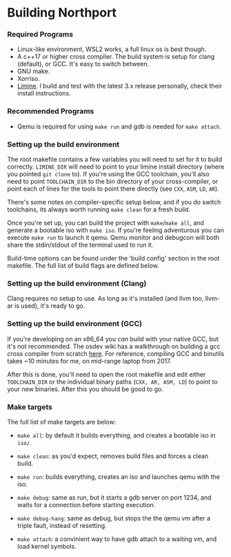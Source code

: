 # Building Northport
### Required Programs
- Linux-like environment, WSL2 works, a full linux os is best though.
- A c++17 or higher cross compiler. The build system is setup for clang (default), or GCC. It's easy to switch between.
- GNU make.
- Xorriso.
- [Limine](https://github.com/limine-bootloader/limine). I build and test with the latest 3.x release personally, check their install instructions. 

### Recommended Programs
- Qemu is required for using `make run` and gdb is needed for `make attach`.

### Setting up the build environment

The root makefile contains a few variables you will need to set for it to build correctly.
`LIMINE_DIR` will need to point to your limine install directory (where you pointed `git clone` to). If you're using the GCC toolchain, you'll also need to point `TOOLCHAIN_DIR` to the bin directory of your cross-compiler, or point each of lines for the tools to point there directly (see `CXX`, `ASM`, `LD`, `AR`).

There's some notes on compiler-specific setup below, and if you do switch toolchains, its always worth running `make clean` for a fresh build.

Once you're set up, you can build the project with `make`/`make all`, and generate a bootable iso with `make iso`.
If you're feeling adventurous you can execute `make run` to launch it qemu. Qemu monitor and debugcon will both share the stdin/stdout of the terminal used to run it.

Build-time options can be found under the 'build config' section in the root makefile. The full list of build flags are defined below.

### Setting up the build environment (Clang)
Clang requires no setup to use. As long as it's installed (and llvm too, llvm-ar is used), it's ready to go.

### Setting up the build environment (GCC)
If you're developing on an x86_64 you *can* build with your native GCC, but it's not recommended.
The osdev wiki has a walkthrough on building a gcc cross compiler from scratch [here](https://wiki.osdev.org/GCC_Cross-Compiler).
For reference, compiling GCC and binutils takes ~10 minutes for me, on mid-range laptop from 2017.

After this is done, you'll need to open the root makefile and edit either `TOOLCHAIN_DIR` or the individual binary paths (`CXX, AR, ASM, LD`) to point to your new binaries. After this you should be good to go.

### Make targets
The full list of make targets are below:
- `make all`: by default it builds everything, and creates a bootable iso in `iso/`.
- `make clean`: as you'd expect, removes build files and forces a clean build.

- `make run`: builds everything, creates an iso and launches qemu with the iso.
- `make debug`: same as run, but it starts a gdb server on port 1234, and waits for a connection before starting execution.
- `make debug-hang`: same as debug, but stops the the qemu vm after a triple fault, instead of resetting.
- `make attach`: a convinient way to have gdb attach to a waiting vm, and load kernel symbols.
